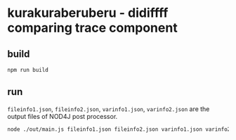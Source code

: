 # kurakuraberuberu - didiffff comparing trace component

## build

```sh
npm run build
```

## run

`fileinfo1.json`, `fileinfo2.json`, `varinfo1.json`, `varinfo2.json` are the output files of NOD4J post processor.

```sh
node ./out/main.js fileinfo1.json fileinfo2.json varinfo1.json varinfo2.json output.json
```
